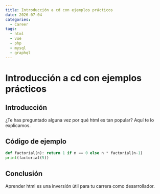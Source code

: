 ```yaml
---
title: Introducción a cd con ejemplos prácticos
date: 2026-07-04
categories:
  - Career
tags:
  - html
  - vue
  - php
  - mysql
  - graphql
---
```


# Introducción a cd con ejemplos prácticos

## Introducción

¿Te has preguntado alguna vez por qué html es tan popular? Aquí te lo explicamos.

## Código de ejemplo

```python
def factorial(n): return 1 if n == 0 else n * factorial(n-1)
print(factorial(5))
```

## Conclusión

Aprender html es una inversión útil para tu carrera como desarrollador.
